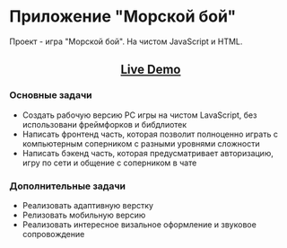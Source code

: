 # Приложение "Морской бой"

Проект - игра "Морской бой". На чистом JavaScript и HTML.

<h2 align="center"><a  href="aleks-js.github.io/sea-battle/">Live Demo</a></h2>

### Основные задачи
* Создать рабочую версию PC игры на чистом LavaScript, без использовани фреймфорков и бибдлиотек
* Написать фронтенд часть, которая позволит полноценно играть с компьютерным соперником с разными уровнями сложности
* Написать бэкенд часть, которая предусматривает авторизацию, игру по сети и общение с соперником в чате

### Дополнительные задачи
* Реализовать адаптивную верстку
* Релизовать мобильную версию
* Реализовать интересное визальное оформление и звуковое сопровождение
